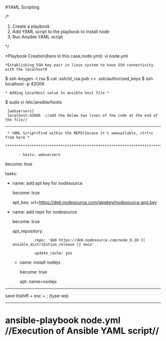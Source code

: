  #YAML Scripting


/*

1.  Create a playbook
2.  Add YAML script to the playbook to install node
3.  Run Ansible YAML script

*/

*Playbook Creation(here in this case,node.yml): vi node.yml
 
    *Establishing SSH key pair in linux system to have SSH connectivity with the localhost8
   
   $ ssh-keygen -t rsa
   $ cat .ssh/id_rsa.pub >> .ssh/authorized_keys
   $ ssh localhost -p 42006
     
    * Adding LocalHost value to ansible host file *
   
   $ sudo vi /etc/ansible/hosts
   
     [webservers]
     localhost:42006  //add the below two lines of the code at the end of the file//


******************************************************************************************************************************************************    
     * YAML Script(Find within the REPO(Incase it's umavailable, ctrl+c from here *
     ****************************************************************************
          
          - hosts: webservers

  become: true

  tasks:

 - name: add apt key for nodesource

   become: true

   apt_key: url=https://deb.nodesource.com/gpgkey/nodesource.gpg.key

 - name: add repo for nodesource

   become: true

   apt_repository:

                 repo: 'deb https://deb.nodesource.com/node_0.10 {{ ansible_distribution_release }} main'

                 update_cache: yes

   - name: install nodejs

     become: true

     apt: name=nodejs

*****************************************************************************************************************************************************

 save it(shift + esc + ; (type wq)
 
 ***************************************************************
 
 
 #  ansible-playbook node.yml //Execution of Ansible YAML script//










   
